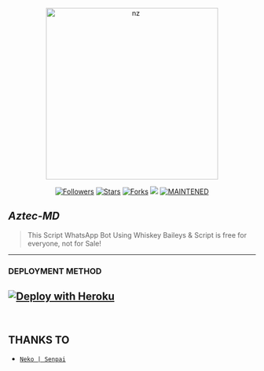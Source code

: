 <p align="center">
<img src="https://repository-images.githubusercontent.com/292765152/b5b54c80-ef19-11ea-9998-10a88f042830" alt="nz" width="350"/>
</p>
</p>
<p align="center">
<a href="https://github.com/DiegosonTech?tab=followers"><img title="Followers" src="https://img.shields.io/github/followers/DiegosonTech?color=blue&style=flat-square"></a>
<a href="https://github.com/Vorterx/Aztec-MD/stargazers/"><img title="Stars" src="https://img.shields.io/github/stars/Vorterx/Aztec-MD?color=red&style=flat-square"></a>
<a href="https://github.com/Vorterx/Aztec-MD/network/members"><img title="Forks" src="https://img.shields.io/github/forks/Vorterx/Aztec-MD?color=red&style=flat-square"></a>
<img src="https://hits.seeyoufarm.com/api/count/incr/badge.svg?url=https%3A%2F%2Fgithub.com%2FVorterx%2FvAztec-MD&count_bg=%2379C83D&title_bg=%23555555&icon=probot.svg&icon_color=%2300FF6D&title=Touches&edge_flat=false"/></a>
<a href="#"><img title="MAINTENED" src="https://img.shields.io/badge/MAINTENED-YES-blue.svg"></a>
</p>

## ***Aztec-MD***
> This Script WhatsApp Bot Using Whiskey Baileys & Script is free for everyone, not for Sale!
---

### DEPLOYMENT METHOD
[![Deploy with Heroku](https://www.herokucdn.com/deploy/button.svg "Deploy with Heroku")](https://heroku.com/deploy?template=https://github.com/Vorterx/Aztec-MD/blob/master/ "Deploy with Heroku")
--- 
</a>

</br>

## THANKS TO
* [`Neko | Senpai`](https://github.com/LuckyYam/)
